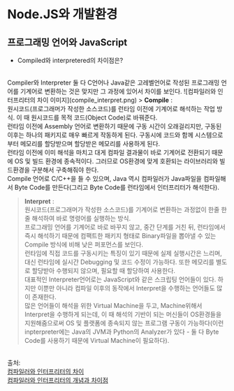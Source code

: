 # Node.JS와 개발환경

## 프로그래밍 언어와 JavaScript
-  Compiled와 interpretered의 차이점은?
  <br>
  Compiler와 Interpreter 둘 다 C언어나 Java같은 고레벨언어로 작성된 프로그래밍 언어를 기계어로 변환하는 것은 맞지만 그 과정에 있어서 차이를 보인다.
  ![컴파일러와 인터프리터의 차이 이미지](compile_interpret.png)
> <b>Compile</b> : <br>원시코드(프로그래머가 작성한 소스코드)를 런타임 이전에 기계어로 해석하는 작업 방식. 이 때 원시코드를 목적 코드(Object Code)로 바꿔준다. <br>
런타임 이전에 Assembly 언어로 변환하기 때문에 구동 시간이 오래걸리지만, 구동된 이후는 하나의 패키지로 매우 빠르게 작동하게 된다. 구동시에 코드와 함께 시스템으로부터 메모리를 할당받으며 할당받은 메모리를 사용하게 된다. <br>
런타임 이전에 이미 해석을 마치고 대게 컴파일 결과물이 바로 기계어로 전환되기 때문에 OS 및 빌드 환경에 종속적이다. 그러므로 OS환경에 맞게 호환되는 라이브러리와 빌드환경을 구분해서 구축해줘야 한다. <br>
Compile 언어로 C/C++을 들 수 있으며, Java 역시 컴파일러가 Java파일을 컴파일해서 Byte Code를 만든다(그리고 Byte Code를 런타임에서 인터프리터가 해석한다).

> <b>Interpret</b> : <br>
원시코드(프로그래머가 작성한 소스코드)를 기계어로 변환하는 과정없이 한줄 한줄 해석하여 바로 명령어를 실행하는 방식. <br>
프로그래밍 언어를 기계어로 바로 바꾸지 않고, 중간 단계를 거친 뒤, 런타임에서 즉시 해석하기 때문에 컴팩트한 패키지 형태로 Binary파일을 뽑아낼 수 있는 Compile 방식에 비해 낮은 퍼포먼스를 보인다.<br>
런타임에 직접 코드를 구동시키는 특징이 있기 때문에 실제 실행시간은 느리며, 대신 런타임에 실시간 Debugging 및 코드 수정이 가능하다. 또한 메모리를 별도로 할당받아 수행되지 않으며, 필요할 때 할당하여 사용한다. <br>
대표적인 Interpreter언어로는 JavaScript와 같은 스크립팅 언어들이 있다. 하지만 이뿐만 아니라 컴파일 이후의 동작에서 Interpret을 수행하는 언어들도 많이 존재한다.<br>
많은 언어들이 해석을 위한 Virtual Machine을 두고, Machine위해서 Interpret을 수행하게 되는데, 이 때 해석의 기반이 되는 머신들이 OS환경들을 지원해줌으로써 OS 및 플랫폼에 종속되지 않는 프로그램 구동이 가능하다(이런 inpterpreter에는 Java의 JVM과 Python의 Analyzer가 있다 - 둘 다 Byte Code를 사용하기 때문에 Virtual Machine이 필요하다).

<br>
출처: <br>
<a href="https://m.blog.naver.com/ehcibear314/221228200531" target="_blank">컴파일러와 인터프리터의 차이</a><br>
<a href="https://jins-dev.tistory.com/entry/Compiler-%EC%99%80-Interpreter-%EC%9D%98-%EA%B0%9C%EB%85%90%EA%B3%BC-%EC%B0%A8%EC%9D%B4%EC%A0%90" target="_blank">컴파일러와 인터프리터의 개념과 차이점</a>
